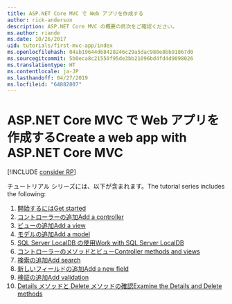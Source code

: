 ```yaml
---
title: ASP.NET Core MVC で Web アプリを作成する
author: rick-anderson
description: ASP.NET Core MVC の概要の目次をご確認ください。
ms.author: riande
ms.date: 10/26/2017
uid: tutorials/first-mvc-app/index
ms.openlocfilehash: 04ab19644d68428246c29a5dac980e8bb91867d0
ms.sourcegitcommit: 5b0eca8c21550f95de3bb21096bd4fd4d9098026
ms.translationtype: HT
ms.contentlocale: ja-JP
ms.lasthandoff: 04/27/2019
ms.locfileid: "64882807"
---
```

# <a name="create-a-web-app-with-aspnet-core-mvc"></a><span data-ttu-id="fa4a2-103">ASP.NET Core MVC で Web アプリを作成する</span><span class="sxs-lookup"><span data-stu-id="fa4a2-103">Create a web app with ASP.NET Core MVC</span></span>

[!INCLUDE [consider RP](~/includes/razor.md)]

<span data-ttu-id="fa4a2-104">チュートリアル シリーズには、以下が含まれます。</span><span class="sxs-lookup"><span data-stu-id="fa4a2-104">The tutorial series includes the following:</span></span>

1. [<span data-ttu-id="fa4a2-105">開始するには</span><span class="sxs-lookup"><span data-stu-id="fa4a2-105">Get started</span></span>](start-mvc.md)
1. [<span data-ttu-id="fa4a2-106">コントローラーの追加</span><span class="sxs-lookup"><span data-stu-id="fa4a2-106">Add a controller</span></span>](adding-controller.md)
1. [<span data-ttu-id="fa4a2-107">ビューの追加</span><span class="sxs-lookup"><span data-stu-id="fa4a2-107">Add a view</span></span>](adding-view.md)
1. [<span data-ttu-id="fa4a2-108">モデルの追加</span><span class="sxs-lookup"><span data-stu-id="fa4a2-108">Add a model</span></span>](adding-model.md)
1. [<span data-ttu-id="fa4a2-109">SQL Server LocalDB の使用</span><span class="sxs-lookup"><span data-stu-id="fa4a2-109">Work with SQL Server LocalDB</span></span>](working-with-sql.md)
1. [<span data-ttu-id="fa4a2-110">コントローラーのメソッドとビュー</span><span class="sxs-lookup"><span data-stu-id="fa4a2-110">Controller methods and views</span></span>](controller-methods-views.md)
1. [<span data-ttu-id="fa4a2-111">検索の追加</span><span class="sxs-lookup"><span data-stu-id="fa4a2-111">Add search</span></span>](search.md)
1. [<span data-ttu-id="fa4a2-112">新しいフィールドの追加</span><span class="sxs-lookup"><span data-stu-id="fa4a2-112">Add a new field</span></span>](new-field.md)
1. [<span data-ttu-id="fa4a2-113">検証の追加</span><span class="sxs-lookup"><span data-stu-id="fa4a2-113">Add validation</span></span>](validation.md)
1. [<span data-ttu-id="fa4a2-114">Details メソッドと Delete メソッドの確認</span><span class="sxs-lookup"><span data-stu-id="fa4a2-114">Examine the Details and Delete methods</span></span>](details.md)
